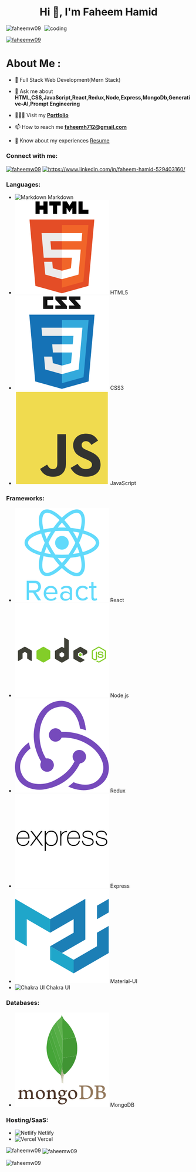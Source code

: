 
<h1 align="center">Hi 👋, I'm Faheem Hamid</h1>

<img  align="right" alt="coding" width="400"  src="https://miro.medium.com/v2/format:jpg/resize:fill:80:56/0*7Q3yvSIv_t0ioJ-Z.gif"/>
<p align="left"> <img src="https://komarev.com/ghpvc/?username=faheemw09&label=Profile%20views&color=0e75b6&style=flat" alt="faheemw09" /> </p>

<p align="left"> <a href="https://twitter.com/faheemw09" target="blank"><img src="https://img.shields.io/twitter/follow/faheemw09?logo=twitter&style=for-the-badge" alt="faheemw09" /></a> </p>
<h1 align="left">About Me :</h1>

- 🌱 Full Stack Web Development(Mern Stack)

- 💬 Ask me about **HTML,CSS,JavaScript,React,Redux,Node,Express,MongoDb,Generative-AI,Prompt Engineering**
- 👨🏻‍🎓 Visit my **[Portfolio](https://faheemw09.github.io/)**
- 📫 How to reach me **faheemh712@gmail.com**

- 📄 Know about my experiences [Resume](https://drive.google.com/file/d/1ihWJLdfAhODOpOPCC5PEIz-KZ9UQvHSF/view?usp=sharing)

<h3 align="left">Connect with me:</h3>
<p align="left">
<a href="https://twitter.com/faheemw09" target="blank"><img align="center" src="https://raw.githubusercontent.com/rahuldkjain/github-profile-readme-generator/master/src/images/icons/Social/twitter.svg" alt="faheemw09" height="30" width="40" /></a>
<a href="https://linkedin.com/in/https://www.linkedin.com/in/faheem-hamid-529403160/" target="blank"><img align="center" src="https://raw.githubusercontent.com/rahuldkjain/github-profile-readme-generator/master/src/images/icons/Social/linked-in-alt.svg" alt="https://www.linkedin.com/in/faheem-hamid-529403160/" height="30" width="40" /></a>
</p>

<h3 align="left">Languages:</h3>

- ![Markdown](https://upload.wikimedia.org/wikipedia/commons/4/48/Markdown-mark.svg) Markdown
- ![HTML5](https://raw.githubusercontent.com/devicons/devicon/master/icons/html5/html5-original-wordmark.svg) HTML5
- ![CSS3](https://raw.githubusercontent.com/devicons/devicon/master/icons/css3/css3-original-wordmark.svg) CSS3
- ![JavaScript](https://raw.githubusercontent.com/devicons/devicon/master/icons/javascript/javascript-original.svg) JavaScript

<h3 align="left">Frameworks:</h3>

- ![React](https://raw.githubusercontent.com/devicons/devicon/master/icons/react/react-original-wordmark.svg) React
- ![Node.js](https://raw.githubusercontent.com/devicons/devicon/master/icons/nodejs/nodejs-original-wordmark.svg) Node.js
- ![Redux](https://raw.githubusercontent.com/devicons/devicon/master/icons/redux/redux-original.svg) Redux
- ![Express](https://raw.githubusercontent.com/devicons/devicon/master/icons/express/express-original-wordmark.svg) Express
- ![Material-UI](https://raw.githubusercontent.com/devicons/devicon/master/icons/materialui/materialui-original.svg) Material-UI
- ![Chakra UI](https://www.chakra-ui.com/favicon.png) Chakra UI

<h3 align="left">Databases:</h3>

- ![MongoDB](https://raw.githubusercontent.com/devicons/devicon/master/icons/mongodb/mongodb-original-wordmark.svg) MongoDB

<h3 align="left">Hosting/SaaS:</h3>

- ![Netlify](https://www.netlify.com/img/press/logos/logomark.png) Netlify
- ![Vercel](https://assets.vercel.com/image/upload/front/favicon/favicon.ico) Vercel


<p><img align="left" src="https://github-readme-stats.vercel.app/api/top-langs?username=faheemw09&show_icons=true&locale=en&layout=compact" alt="faheemw09" /></p>

<p>&nbsp;<img align="center" src="https://github-readme-stats.vercel.app/api?username=faheemw09&show_icons=true&locale=en" alt="faheemw09" /></p>

<p><img align="center" src="https://github-readme-streak-stats.herokuapp.com/?user=faheemw09&" alt="faheemw09" /></p>

